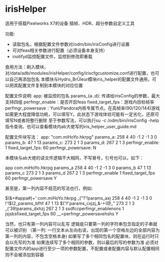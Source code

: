 # irisHelper

适用于搭载Pixelworks X7的设备
插帧、HDR、超分参数自定义工具

功能: 
* 读取包名，根据配置文件参数对/odm/bin/irisConfig进行设置
* 可对feas相关参数进行配置（必须设备本身支持）
* inotifyd监控配置文件，监控到修改即重载

食用方法：刷入模块，对/data/adb/modules/irisHelper/config/iriscfgcustomize.conf进行配置，也可以自己再添加包名
本模块与Hydro_BrÛleur模块iris_helper的配置文件通用，可以把其配置文件复制到本模块的对应位置

配置文件说明:
app: 被监控的包名
params_{a..d}: 传递给irisConfig的参数，最大支持四组
perfmgr_enable：是否开启feas
fixed_target_fps：游戏内目标帧率
perfmgr_powersave：Yuni/Pandora内核专属节点。在高帧率(90/120/144)游戏如需更大程度降低功耗，可以填写Y。此状态下游戏体验可能有一定劣化，还原可填写N或者将整行删除
至于参数写法，可以执行su -c /odm/bin/irisConfig -help指令查询，也可以查看模块内ab大佬写的iris_helper_user_guide.md

配置文件块写法：
app: "com.miHoYo.hkrpg"
params_a: 258 4 40 -1 2 -1 3 0
params_b: 47 1 13
params_c: 273 2 1 3
params_d: 267 2 1 3
perfmgr_enable: 1
fixed_target_fps: 60
perfmgr_powersave: N

本模块与ab大佬的读文件逻辑不大相同，不写冒号，引号也可以，如下：

app com.miHoYo.hkrpg
params_a 258 4 40 -1 2 -1 3 0
params_b 47 1 13
params_c 273 2 1 3
params_d 267 2 1 3
perfmgr_enable 1
fixed_target_fps 60
perfmgr_powersave Y

甚至是，第一列内容不规范的写法也行，例如:

$(&+#appa#)+' com.miHoYo.hkrpg
_("?'!params_axj 258 4 40 -1 2 -1 3 0
!'!$(2_params_bfhf 47 1 13
$('!!'params_cxjzj_&-+(@_" 273 2 1 3
_('39!params_dxhzj 267 2 1 3
ssdfccperfmgr_enablensns 1
jsjsbsfixed_target_fps 60
_\_=perfmgr_powersavehshs Y

当然，也只有第一列内容可以乱写
逻辑是只要第一列的字符串包含指定的子串就可以被识别
（第一列: 一行文本从左向右读，出现的第一个空格左边的全部内容为第一列的内容，不包含空格本身)
如果写了多个相同包名的配置块，则在运行时只会以先写的为准
如果连续写了多个相同的参数，则以最后的写的参数为准
必须对配置文件内的app进行至少一项的参数配置，不配置或者配置内容与默认配置相同则不会被添加到容器
